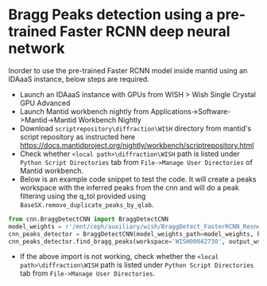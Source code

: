 Bragg Peaks detection using a pre-trained Faster RCNN deep neural network 
================

Inorder to use the pre-trained Faster RCNN model inside mantid using an IDAaaS instance, below steps are required.

* Launch an IDAaaS instance with GPUs from WISH > Wish Single Crystal GPU Advanced
* Launch Mantid workbench nightly from Applications->Software->Mantid->Mantid Workbench Nightly 
* Download `scriptrepository\diffraction\WISH` directory from mantid's script repository as instructed here https://docs.mantidproject.org/nightly/workbench/scriptrepository.html
* Check whether `<local path>\diffraction\WISH` path is listed under `Python Script Directories` tab from `File->Manage User Directories` of Mantid workbench.
* Below is an example code snippet to test the code. It will create a peaks workspace with the inferred peaks from the cnn and will do a peak filtering using the q_tol provided using `BaseSX.remove_duplicate_peaks_by_qlab`.
```python
from cnn.BraggDetectCNN import BraggDetectCNN
model_weights = r'/mnt/ceph/auxiliary/wish/BraggDetect_FasterRCNN_Resnet50_Weights_v1.pt'
cnn_peaks_detector = BraggDetectCNN(model_weights_path=model_weights, batch_size=64)
cnn_peaks_detector.find_bragg_peaks(workspace='WISH00042730', output_ws_name="CNN_Peaks", conf_threshold=0.0, q_tol=0.05)
```
* If the above import is not working, check whether the `<local path>\diffraction\WISH` path is listed under `Python Script Directories` tab from `File->Manage User Directories`.
